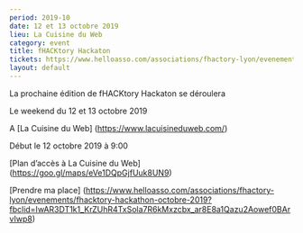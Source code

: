 ```yaml
---
period: 2019-10
date: 12 et 13 octobre 2019
lieu: La Cuisine du Web
category: event
title: fHACKtory Hackaton
tickets: https://www.helloasso.com/associations/fhactory-lyon/evenements/fhacktory-hackathon-octobre-2019?fbclid=IwAR3DT1k1_KrZUhR4TxSola7R6kMxzcbx_ar8E8a1Qazu2Aowef0BArvIwp8
layout: default
---
```


La prochaine édition de fHACKtory Hackaton se déroulera 

Le weekend du 12 et 13 octobre 2019

A [La Cuisine du Web] (https://www.lacuisineduweb.com/)

Début le 12 octobre 2019 à 9:00

[Plan d’accès à La Cuisine du Web] (https://goo.gl/maps/eVe1DQpGjfUuk8UN9)

[Prendre ma place] (https://www.helloasso.com/associations/fhactory-lyon/evenements/fhacktory-hackathon-octobre-2019?fbclid=IwAR3DT1k1_KrZUhR4TxSola7R6kMxzcbx_ar8E8a1Qazu2Aowef0BArvIwp8)
